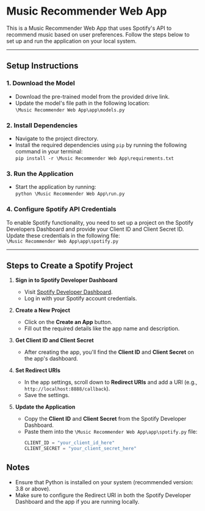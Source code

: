 # Music Recommender Web App  

This is a Music Recommender Web App that uses Spotify's API to recommend music based on user preferences. Follow the steps below to set up and run the application on your local system.  

---

## Setup Instructions  

### 1. Download the Model  
- Download the pre-trained model from the provided drive link.  
- Update the model's file path in the following location:  
  `\Music Recommender Web App\app\models.py`  

### 2. Install Dependencies  
- Navigate to the project directory.  
- Install the required dependencies using `pip` by running the following command in your terminal:  
  `pip install -r \Music Recommender Web App\requirements.txt`  

### 3. Run the Application  
- Start the application by running:  
  `python \Music Recommender Web App\run.py`  

### 4. Configure Spotify API Credentials  
To enable Spotify functionality, you need to set up a project on the Spotify Developers Dashboard and provide your Client ID and Client Secret ID. Update these credentials in the following file:  
` \Music Recommender Web App\app\spotify.py `  

---

## Steps to Create a Spotify Project  

1. **Sign in to Spotify Developer Dashboard**  
   - Visit [Spotify Developer Dashboard](https://developer.spotify.com/dashboard/).  
   - Log in with your Spotify account credentials.  

2. **Create a New Project**  
   - Click on the **Create an App** button.  
   - Fill out the required details like the app name and description.  

3. **Get Client ID and Client Secret**  
   - After creating the app, you'll find the **Client ID** and **Client Secret** on the app's dashboard.  

4. **Set Redirect URIs**  
   - In the app settings, scroll down to **Redirect URIs** and add a URI (e.g., `http://localhost:8888/callback`).  
   - Save the settings.  

5. **Update the Application**  
   - Copy the **Client ID** and **Client Secret** from the Spotify Developer Dashboard.  
   - Paste them into the `\Music Recommender Web App\app\spotify.py` file:  
     ```python  
     CLIENT_ID = "your_client_id_here"  
     CLIENT_SECRET = "your_client_secret_here"  
     ```  
## Notes  
- Ensure that Python is installed on your system (recommended version: 3.8 or above).  
- Make sure to configure the Redirect URI in both the Spotify Developer Dashboard and the app if you are running locally.  
